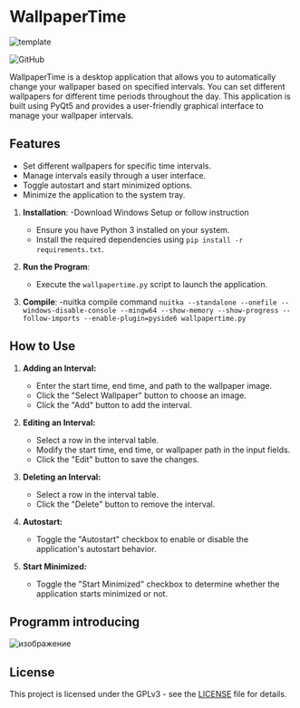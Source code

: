 # WallpaperTime

![template](https://github.com/Niamorro/Wallpapertime/assets/123011549/b6861fc3-e6e8-4bfb-b880-ab329e401f27)


![GitHub](https://img.shields.io/github/license/Niamorro/Wallpapertime)

WallpaperTime is a desktop application that allows you to automatically change your wallpaper based on specified intervals. You can set different wallpapers for different time periods throughout the day. This application is built using PyQt5 and provides a user-friendly graphical interface to manage your wallpaper intervals.

## Features

- Set different wallpapers for specific time intervals.
- Manage intervals easily through a user interface.
- Toggle autostart and start minimized options.
- Minimize the application to the system tray.

1. **Installation**:
   -Download Windows Setup or follow instruction
   - Ensure you have Python 3 installed on your system.
   - Install the required dependencies using `pip install -r requirements.txt`.

3. **Run the Program**:
   - Execute the `wallpapertime.py` script to launch the application.

4. **Compile**:
  -nuitka compile command `nuitka --standalone --onefile --windows-disable-console --mingw64 --show-memory --show-progress --follow-imports --enable-plugin=pyside6 wallpapertime.py`

## How to Use

1. **Adding an Interval:**
   - Enter the start time, end time, and path to the wallpaper image.
   - Click the "Select Wallpaper" button to choose an image.
   - Click the "Add" button to add the interval.

2. **Editing an Interval:**
   - Select a row in the interval table.
   - Modify the start time, end time, or wallpaper path in the input fields.
   - Click the "Edit" button to save the changes.

3. **Deleting an Interval:**
   - Select a row in the interval table.
   - Click the "Delete" button to remove the interval.

4. **Autostart:**
   - Toggle the "Autostart" checkbox to enable or disable the application's autostart behavior.

5. **Start Minimized:**
   - Toggle the "Start Minimized" checkbox to determine whether the application starts minimized or not.

## Programm introducing

![изображение](https://github.com/Niamorro/Wallpapertime/assets/123011549/9a3a3275-333f-4bfa-a7fe-81700f895655)

## License

This project is licensed under the GPLv3 - see the [LICENSE](LICENSE) file for details.

